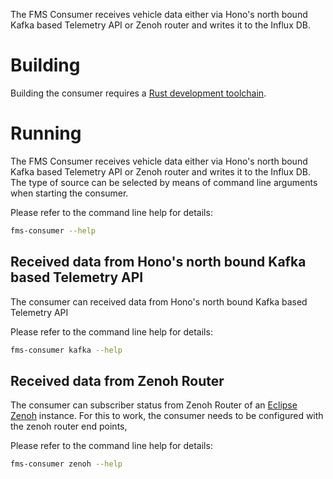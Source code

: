 <!--
SPDX-FileCopyrightText: 2023 Contributors to the Eclipse Foundation

See the NOTICE file(s) distributed with this work for additional
information regarding copyright ownership.

Licensed under the Apache License, Version 2.0 (the "License");
you may not use this file except in compliance with the License.
You may obtain a copy of the License at

     http://www.apache.org/licenses/LICENSE-2.0

Unless required by applicable law or agreed to in writing, software
distributed under the License is distributed on an "AS IS" BASIS,
WITHOUT WARRANTIES OR CONDITIONS OF ANY KIND, either express or implied.
See the License for the specific language governing permissions and
limitations under the License.

SPDX-License-Identifier: Apache-2.0
-->
The FMS Consumer receives vehicle data either via Hono's north bound Kafka based Telemetry API or Zenoh router and writes it to the Influx DB.


# Building

Building the consumer requires a [Rust development toolchain](https://rustup.rs/).

# Running

The FMS Consumer receives vehicle data either via Hono's north bound Kafka based Telemetry API or Zenoh router and writes it to the Influx DB. The type of source can be selected by means of command line arguments when starting the consumer.

Please refer to the command line help for details:

```sh
fms-consumer --help
```

## Received data from Hono's north bound Kafka based Telemetry API 

The consumer can received data from Hono's north bound Kafka based Telemetry API 

Please refer to the command line help for details:

```sh
fms-consumer kafka --help
```


## Received data from Zenoh Router

The consumer can subscriber status from Zenoh Router of an [Eclipse Zenoh](https://projects.eclipse.org/projects/iot.zenoh/) instance.
For this to work, the consumer needs to be configured with the zenoh router end points,

Please refer to the command line help for details:

```sh
fms-consumer zenoh --help
```
